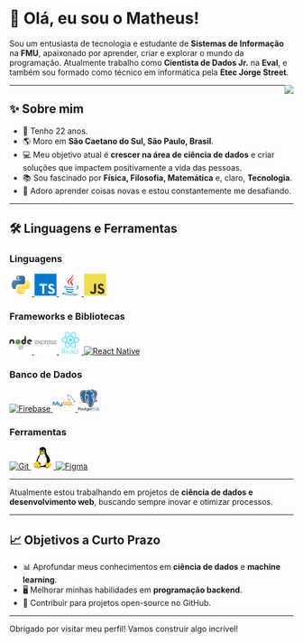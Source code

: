 # 👋 Olá, eu sou o Matheus!

Sou um entusiasta de tecnologia e estudante de **Sistemas de Informação** na **FMU**, apaixonado por aprender, criar e explorar o mundo da programação. Atualmente trabalho como **Cientista de Dados Jr.** na **Eval**, e também sou formado como técnico em informática pela **Etec Jorge Street**.

<div>
  <img height="70%" align="right" src="https://github-readme-stats.vercel.app/api/top-langs/?username=htmathl&layout=compact&langs_count=7&theme=dracula">
</div>

---

## ✨ Sobre mim

- 🎂 Tenho 22 anos.
- 🌎 Moro em **São Caetano do Sul, São Paulo, Brasil**.  
- 💻 Meu objetivo atual é **crescer na área de ciência de dados** e criar soluções que impactem positivamente a vida das pessoas.  
- 📚 Sou fascinado por **Física, Filosofia, Matemática** e, claro, **Tecnologia**.  
- 🚀 Adoro aprender coisas novas e estou constantemente me desafiando.  

---

## 🛠️ Linguagens e Ferramentas

### Linguagens
<p align="left"> 
  <a href="https://www.python.org" target="_blank" rel="noreferrer"> 
    <img src="https://raw.githubusercontent.com/devicons/devicon/master/icons/python/python-original.svg" alt="Python" width="40" height="40"/> 
  </a> 
  <a href="https://www.typescriptlang.org/" target="_blank" rel="noreferrer"> 
    <img src="https://raw.githubusercontent.com/devicons/devicon/master/icons/typescript/typescript-original.svg" alt="TypeScript" width="40" height="40"/> 
  </a>
  <a href="https://www.java.com" target="_blank" rel="noreferrer"> 
    <img src="https://raw.githubusercontent.com/devicons/devicon/master/icons/java/java-original.svg" alt="Java" width="40" height="40"/> 
  </a>
  <a href="https://developer.mozilla.org/en-US/docs/Web/JavaScript" target="_blank" rel="noreferrer"> 
    <img src="https://raw.githubusercontent.com/devicons/devicon/master/icons/javascript/javascript-original.svg" alt="JavaScript" width="40" height="40"/> 
  </a>
</p>

### Frameworks e Bibliotecas
<p align="left"> 
  <a href="https://nodejs.org" target="_blank" rel="noreferrer"> 
    <img src="https://raw.githubusercontent.com/devicons/devicon/master/icons/nodejs/nodejs-original-wordmark.svg" alt="Node.js" width="40" height="40"/> 
  </a>
  <a href="https://expressjs.com" target="_blank" rel="noreferrer"> 
    <img src="https://raw.githubusercontent.com/devicons/devicon/master/icons/express/express-original-wordmark.svg" alt="Express.js" width="40" height="40"/> 
  </a>
  <a href="https://reactjs.org/" target="_blank" rel="noreferrer"> 
    <img src="https://raw.githubusercontent.com/devicons/devicon/master/icons/react/react-original-wordmark.svg" alt="React" width="40" height="40"/> 
  </a>
  <a href="https://reactnative.dev/" target="_blank" rel="noreferrer"> 
    <img src="https://reactnative.dev/img/header_logo.svg" alt="React Native" width="40" height="40"/> 
  </a>
</p>

### Banco de Dados
<p align="left"> 
  <a href="https://firebase.google.com/" target="_blank" rel="noreferrer"> 
    <img src="https://www.vectorlogo.zone/logos/firebase/firebase-icon.svg" alt="Firebase" width="40" height="40"/> 
  </a>
  <a href="https://www.mysql.com/" target="_blank" rel="noreferrer"> 
    <img src="https://raw.githubusercontent.com/devicons/devicon/master/icons/mysql/mysql-original-wordmark.svg" alt="MySQL" width="40" height="40"/> 
  </a>
  <a href="https://www.postgresql.org" target="_blank" rel="noreferrer"> 
    <img src="https://raw.githubusercontent.com/devicons/devicon/master/icons/postgresql/postgresql-original-wordmark.svg" alt="PostgreSQL" width="40" height="40"/> 
  </a>
</p>

### Ferramentas
<p align="left"> 
  <a href="https://git-scm.com/" target="_blank" rel="noreferrer"> 
    <img src="https://www.vectorlogo.zone/logos/git-scm/git-scm-icon.svg" alt="Git" width="40" height="40"/> 
  </a>
  <a href="https://www.linux.org/" target="_blank" rel="noreferrer"> 
    <img src="https://raw.githubusercontent.com/devicons/devicon/master/icons/linux/linux-original.svg" alt="Linux" width="40" height="40"/> 
  </a>
  <a href="https://www.figma.com/" target="_blank" rel="noreferrer"> 
    <img src="https://www.vectorlogo.zone/logos/figma/figma-icon.svg" alt="Figma" width="40" height="40"/> 
  </a>
</p>

---

Atualmente estou trabalhando em projetos de **ciência de dados e desenvolvimento web**, buscando sempre inovar e otimizar processos.  

---

## 📈 Objetivos a Curto Prazo

- 📊 Aprofundar meus conhecimentos em **ciência de dados** e **machine learning**.  
- 🖥️ Melhorar minhas habilidades em **programação backend**.  
- 📂 Contribuir para projetos open-source no GitHub.  

---

Obrigado por visitar meu perfil! Vamos construir algo incrível!


